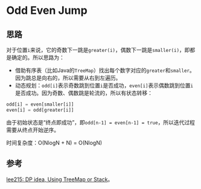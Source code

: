 # Odd Even Jump

## 思路

对于位置`i`来说，它的奇数下一跳是`greater(i)`，偶数下一跳是`smaller(i)`，即都是确定的。所以思路为：

- 借助有序表（比如Java的`TreeMap`）找出每个数字对应的`greater`和`smaller`。因为跳总是向右的，所以需要从右到左遍历。
- 动态规划：`odd[i]`表示奇数跳到位置`i`是否成功，`even[i]`表示偶数跳到位置`i`是否成功。因为奇数、偶数跳是轮流的，所以有状态转移：

```js
odd[i] = even[smaller[i]]
even[i] = odd[greater[i]]
```

由于初始状态是“终点即成功”，即`odd[n-1] = even[n-1] = true`，所以迭代过程需要从终点开始逆序。

时间复杂度：O(NlogN + N) = O(NlogN)

## 参考

[lee215: DP idea, Using TreeMap or Stack](https://leetcode.com/problems/odd-even-jump/discuss/217981/JavaC%2B%2BPython-DP-idea-Using-TreeMap-or-Stack)。
